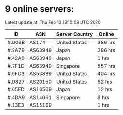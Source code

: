 # 9 online servers:

Latest update at: Thu Feb 13 13:10:08 UTC 2020

| ID | ASN | Server Country | Online |
| -- | --- | -------------- | ------ |
| #.D09B | AS174 | United States | 386 hrs |
| #.2A79 | AS63949 | Japan | 386 hrs |
| #.42A0 | AS63949 | Japan | 1 hrs |
| #.7F1D | AS63949 | Singapore | 557 hrs |
| #.9FC3 | AS53889 | United States | 404 hrs |
| #.D827 | AS20150 | United States | 62 hrs |
| #.05ED | AS16509 | Japan | 12 hrs |
| #.4DA9 | AS14061 | Singapore | 9 hrs |
| #.13E3 | AS15169 |  | 1 hrs |

